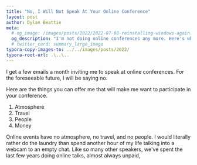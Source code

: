 ```yaml
---
title: "No, I Will Not Speak At Your Online Conference"
layout: post
author: Dylan Beattie
meta:
  # og_image: /images/posts/2022/2022-07-08-reinstalling-windows-again.jpg
  og_description: "I'm not doing online conferences any more. Here's why."
  # twitter_card: summary_large_image
typora-copy-images-to: ../../images/posts/2022/
typora-root-url: .\..\..
---
```


I get a few emails a month inviting me to speak at online conferences. For the foreseeable future, I will be saying no.

Here are the things you can offer me that will make me want to participate in your conference.

1. Atmosphere
2. Travel
3. People
4. Money

Online events have no atmosphere, no travel, and no people. I would literally rather do the laundry than spend another hour of my life talking into a webcam to an empty chat. Like so many other speakers, we've spent the last few years doing online talks, almost always unpaid, 

